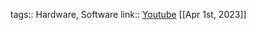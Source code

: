 tags:: Hardware, Software
link:: [Youtube](https://www.youtube.com/@element14presents) 
[[Apr 1st, 2023]]
